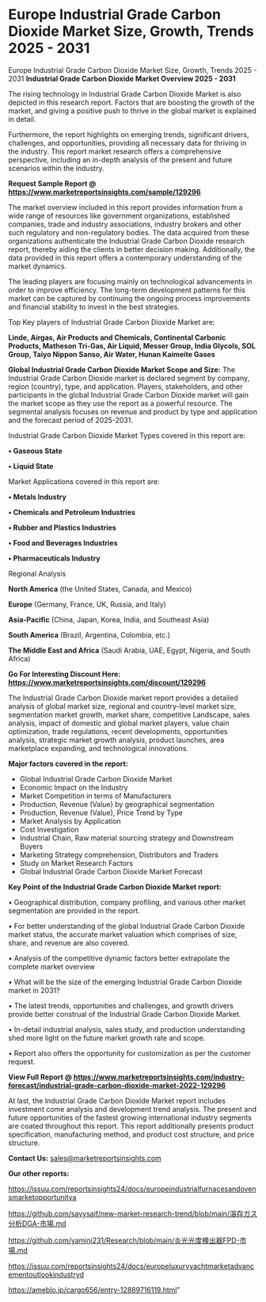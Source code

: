 # Europe Industrial Grade Carbon Dioxide Market Size, Growth, Trends 2025 - 2031
Europe Industrial Grade Carbon Dioxide Market Size, Growth, Trends 2025 - 2031
<Strong> Industrial Grade Carbon Dioxide Market Overview 2025 - 2031</strong>

The rising technology in Industrial Grade Carbon Dioxide Market is also depicted in this research report. Factors that are boosting the growth of the market, and giving a positive push to thrive in the global market is explained in detail.

Furthermore, the report highlights on emerging trends, significant drivers, challenges, and opportunities, providing all necessary data for thriving in the industry. This report market research offers a comprehensive perspective, including an in-depth analysis of the present and future scenarios within the industry.

<strong>Request Sample Report @ <a href=https://www.marketreportsinsights.com/sample/129296>https://www.marketreportsinsights.com/sample/129296</a></strong>

The market overview included in this report provides information from a wide range of resources like government organizations, established companies, trade and industry associations, industry brokers and other such regulatory and non-regulatory bodies. The data acquired from these organizations authenticate the Industrial Grade Carbon Dioxide research report, thereby aiding the clients in better decision making. Additionally, the data provided in this report offers a contemporary understanding of the market dynamics.

The leading players are focusing mainly on technological advancements in order to improve efficiency. The long-term development patterns for this market can be captured by continuing the ongoing process improvements and financial stability to invest in the best strategies.

Top Key players of Industrial Grade Carbon Dioxide Market are:

<strong>Linde, Airgas, Air Products and Chemicals, Continental Carbonic Products, Matheson Tri-Gas, Air Liquid, Messer Group, India Glycols, SOL Group, Taiyo Nippon Sanso, Air Water, Hunan Kaimeite Gases</strong>

<strong><b>Global Industrial Grade Carbon Dioxide Market Scope and Size:</b></strong>
The Industrial Grade Carbon Dioxide market is declared segment by company, region (country), type, and application. Players, stakeholders, and other participants in the global Industrial Grade Carbon Dioxide market will gain the market scope as they use the report as a powerful resource. The segmental analysis focuses on revenue and product by type and application and the forecast period of 2025-2031.

Industrial Grade Carbon Dioxide Market Types covered in this report are:

<strong>• Gaseous State

• Liquid State</strong>

Market Applications covered in this report are:

<strong>• Metals Industry

• Chemicals and Petroleum Industries

• Rubber and Plastics Industries

• Food and Beverages Industries

• Pharmaceuticals Industry</strong> 

Regional Analysis

<strong>North America</strong> (the United States, Canada, and Mexico)

<strong>Europe</strong> (Germany, France, UK, Russia, and Italy)

<strong>Asia-Pacific</strong> (China, Japan, Korea, India, and Southeast Asia)

<strong>South America</strong> (Brazil, Argentina, Colombia, etc.)

<strong>The Middle East and Africa</strong> (Saudi Arabia, UAE, Egypt, Nigeria, and South Africa)

<strong>Go For Interesting Discount Here: <a href=https://www.marketreportsinsights.com/discount/129296>https://www.marketreportsinsights.com/discount/129296</a></strong>

The Industrial Grade Carbon Dioxide market report provides a detailed analysis of global market size, regional and country-level market size, segmentation market growth, market share, competitive Landscape, sales analysis, impact of domestic and global market players, value chain optimization, trade regulations, recent developments, opportunities analysis, strategic market growth analysis, product launches, area marketplace expanding, and technological innovations.

<strong><b>Major factors covered in the report:</b></strong>
<ul>
  <li>Global Industrial Grade Carbon Dioxide Market </li>
  <li>Economic Impact on the Industry</li>
  <li>Market Competition in terms of Manufacturers</li>
  <li>Production, Revenue (Value) by geographical segmentation</li>
  <li>Production, Revenue (Value), Price Trend by Type</li>
  <li>Market Analysis by Application</li>
  <li>Cost Investigation</li>
  <li>Industrial Chain, Raw material sourcing strategy and Downstream Buyers</li>
  <li>Marketing Strategy comprehension, Distributors and Traders</li>
  <li>Study on Market Research Factors</li>
  <li>Global Industrial Grade Carbon Dioxide Market Forecast</li>
</ul>

<strong><b>Key Point of the Industrial Grade Carbon Dioxide Market report:</b></strong>

• Geographical distribution, company profiling, and various other market segmentation are provided in the report.

• For better understanding of the global Industrial Grade Carbon Dioxide market status, the accurate market valuation which comprises of size, share, and revenue are also covered.

• Analysis of the competitive dynamic factors better extrapolate the complete market overview

• What will be the size of the emerging Industrial Grade Carbon Dioxide market in 2031?

• The latest trends, opportunities and challenges, and growth drivers provide better construal of the Industrial Grade Carbon Dioxide Market.

• In-detail industrial analysis, sales study, and production understanding shed more light on the future market growth rate and scope.

• Report also offers the opportunity for customization as per the customer request.

<strong><b>View Full Report @ <a href=https://www.marketreportsinsights.com/industry-forecast/industrial-grade-carbon-dioxide-market-2022-129296>https://www.marketreportsinsights.com/industry-forecast/industrial-grade-carbon-dioxide-market-2022-129296</a></b></strong>


At last, the Industrial Grade Carbon Dioxide Market report includes investment come analysis and development trend analysis. The present and future opportunities of the fastest growing international industry segments are coated throughout this report. This report additionally presents product specification, manufacturing method, and product cost structure, and price structure.

<strong>Contact Us:</strong>
sales@marketreportsinsights.com

<strong>Our other reports:</strong>

<a href=https://issuu.com/reportsinsights24/docs/europeindustrialfurnacesandovensmarketopportunitya>https://issuu.com/reportsinsights24/docs/europeindustrialfurnacesandovensmarketopportunitya</a>

<a href=https://github.com/sayysaif/new-market-research-trend/blob/main/溶存ガス分析DGA-市場.md>https://github.com/sayysaif/new-market-research-trend/blob/main/溶存ガス分析DGA-市場.md</a>

<a href=https://github.com/yamini231/Research/blob/main/炎光光度検出器FPD-市場.md>https://github.com/yamini231/Research/blob/main/炎光光度検出器FPD-市場.md</a>

<a href=https://issuu.com/reportsinsights24/docs/europeluxuryyachtmarketadvancementoutlookindustryd>https://issuu.com/reportsinsights24/docs/europeluxuryyachtmarketadvancementoutlookindustryd</a>

<a href=https://ameblo.jp/cargo656/entry-12889716119.html>https://ameblo.jp/cargo656/entry-12889716119.html</a>"
